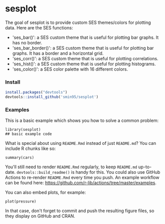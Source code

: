# sesplot

The goal of sesplot is to provide custom SES themes/colors for plotting data. Here are the SES functions:

* 'ses_bar()': a SES custom theme that is useful for plotting bar graphs. It has no border.
* 'ses_bar_border()': a SES custom theme that is useful for plotting bar graphs. It has a border and a horizontal grid.
* 'ses_corr()': a SES custom theme that is useful for plotting correlations.
* 'ses_hist()': a SES custom theme that is useful for plotting histograms. 
* 'ses_color()': a SES color palette with 16 different colors.

### Install
``` r
install.packages("devtools")
devtools::install_github('smin95/sesplot')
```

### Examples

This is a basic example which shows you how to solve a common problem:

```{r example}
library(sesplot)
## basic example code
```

What is special about using `README.Rmd` instead of just `README.md`? You can include R chunks like so:

```{r cars}
summary(cars)
```

You'll still need to render `README.Rmd` regularly, to keep `README.md` up-to-date. `devtools::build_readme()` is handy for this. You could also use GitHub Actions to re-render `README.Rmd` every time you push. An example workflow can be found here: <https://github.com/r-lib/actions/tree/master/examples>.

You can also embed plots, for example:

```{r pressure, echo = FALSE}
plot(pressure)
```

In that case, don't forget to commit and push the resulting figure files, so they display on GitHub and CRAN.
